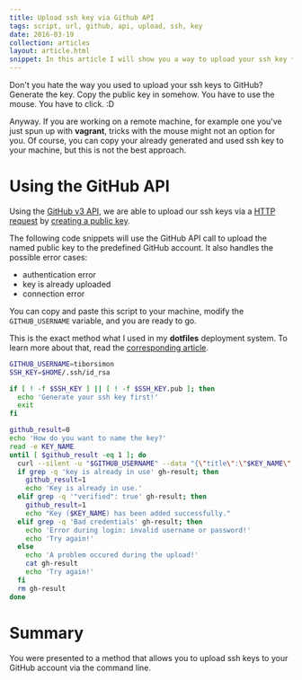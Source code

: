 ```yaml
---
title: Upload ssh key via Github API
tags: script, url, github, api, upload, ssh, key
date: 2016-03-19
collection: articles
layout: article.html
snippet: In this article I will show you a way to upload your ssh key to GitHub via the GitHub API. This could be useful for you if you don't like the traditional way of uploading ssh keys.
---
```



Don't you hate the way you used to upload your ssh keys to GitHub? Generate the key. Copy the public key in somehow. You have to use the mouse. You have to click. :D

Anyway. If you are working on a remote machine, for example one you've just spun up with __vagrant__, tricks with the mouse might not an option for you. Of course, you can copy your already generated and used ssh key to your machine, but this is not the best approach.

# Using the GitHub API

Using the [GitHub v3 API](https://developer.github.com/v3/), we are able to upload our ssh keys via a [HTTP request](https://developer.github.com/v3/users/keys/) by [creating a public key](https://developer.github.com/v3/users/keys/#create-a-public-key).

The following code snippets will use the GitHub API call to upload the named public key to the predefined GitHub account. It also handles the possible error cases:

- authentication error
- key is already uploaded
- connection error

You can copy and paste this script to your machine, modify the `GITHUB_USERNAME` variable, and you are ready to go.

This is the exact method what I used in my __dotfiles__ deployment system. To learn more about that, read the [corresponding article](https://tiborsimon.io/tools/dotfiles-with-url-deployment/).

``` bash
GITHUB_USERNAME=tiborsimon
SSH_KEY=$HOME/.ssh/id_rsa

if [ ! -f $SSH_KEY ] || [ ! -f $SSH_KEY.pub ]; then
  echo 'Generate your ssh key first!'
  exit
fi

github_result=0
echo 'How do you want to name the key?'
read -e KEY_NAME
until [ $github_result -eq 1 ]; do
  curl --silent -u "$GITHUB_USERNAME" --data "{\"title\":\"$KEY_NAME\",\"key\":\"$(cat $SSH_KEY.pub)\"}" https://api.github.com/user/keys > gh-result
  if grep -q 'key is already in use' gh-result; then
    github_result=1
    echo 'Key is already in use.'
  elif grep -q '"verified": true' gh-result; then
    github_result=1
    echo "Key ($KEY_NAME) has been added successfully."
  elif grep -q 'Bad credentials' gh-result; then
    echo 'Error during login: invalid username or password!'
    echo 'Try again!'
  else
    echo 'A problem occured during the upload!'
    cat gh-result
    echo 'Try again!'
  fi
  rm gh-result
done
```

# Summary

You were presented to a method that allows you to upload ssh keys to your GitHub account via the command line.


